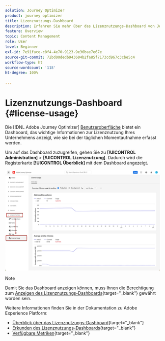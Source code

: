 ```yaml
---
solution: Journey Optimizer
product: journey optimizer
title: Lizenznutzungs-Dashboard
description: Erfahren Sie mehr über das Lizenznutzungs-Dashboard von Journey Optimizer
feature: Overview
topic: Content Management
role: User
level: Beginner
exl-id: 7e91face-c8f4-4e70-9123-9e36bae7e67e
source-git-commit: 72bd00dedb943604b2fa85f7173cd967c3cbe5c4
workflow-type: ht
source-wordcount: '118'
ht-degree: 100%

---
```


# Lizenznutzungs-Dashboard {#license-usage}

Die [!DNL Adobe Journey Optimizer] [Benutzeroberfläche](../start/user-interface.md) bietet ein Dashboard, das wichtige Informationen zur Lizenznutzung Ihres Unternehmens anzeigt, wie sie bei der täglichen Momentaufnahme erfasst werden.

Um auf das Dashboard zuzugreifen, gehen Sie zu **[!UICONTROL Administration]** > **[!UICONTROL Lizenznutzung]**. Dadurch wird die Registerkarte **[!UICONTROL Überblick]** mit dem Dashboard angezeigt.

![](assets/license-usage-dashboard.png)

>[!NOTE]
>
>Damit Sie das Dashboard anzeigen können, muss Ihnen die Berechtigung zum [Anzeigen des Lizenznutzungs-Dashboards](https://experienceleague.adobe.com/docs/experience-platform/dashboards/permissions.html?lang=de#available-permissions){target="_blank"} gewährt worden sein.

Weitere Informationen finden Sie in der Dokumentation zu Adobe Experience Platform:

* [Überblick über das Lizenznutzungs-Dashboard](https://experienceleague.adobe.com/docs/experience-platform/dashboards/guides/license-usage.html?lang=de){target="_blank"}
* [Erkunden des Lizenznutzungs-Dashboards](https://experienceleague.adobe.com/docs/experience-platform/dashboards/guides/license-usage.html?lang=de#exploring-the-license-usage-dashboard){target="_blank"}
* [Verfügbare Metriken](https://experienceleague.adobe.com/docs/experience-platform/dashboards/guides/license-usage.html?lang=de#available-metrics){target="_blank"}
